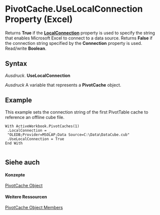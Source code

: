 
# PivotCache.UseLocalConnection Property (Excel)

Returns  **True** if the **[LocalConnection](3afee878-3c05-6b05-4770-e10e4c6f9375.md)** property is used to specify the string that enables Microsoft Excel to connect to a data source. Returns **False** if the connection string specified by the **Connection** property is used. Read/write **Boolean**.


## Syntax

 _Ausdruck_. **UseLocalConnection**

 _Ausdruck_ A variable that represents a **PivotCache** object.


## Example

This example sets the connection string of the first PivotTable cache to reference an offline cube file.


```
With ActiveWorkbook.PivotCaches(1) 
 .LocalConnection = _ 
 "OLEDB;Provider=MSOLAP;Data Source=C:\Data\DataCube.cub" 
 .UseLocalConnection = True 
End With 
 
```


## Siehe auch


#### Konzepte


[PivotCache Object](c3d84ef1-f9e6-b1bc-cbf0-3ba8dfe17439.md)
#### Weitere Ressourcen


[PivotCache Object Members](http://msdn.microsoft.com/library/113f1109-e1c9-2c6e-0581-9fba82f278dc%28Office.15%29.aspx)